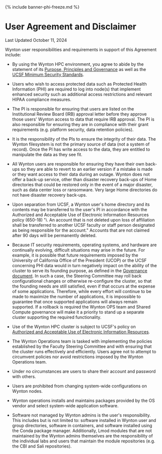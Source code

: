 {% include banner-phi-freeze.md %}

<!--
 WARNING: If you update this page, beyond fixing typos, you must create a
 GitHub issue on <https://github.com/ucsf-wynton/wynton-website-hpc/issues>
 to make sure the same information is updated in UCSF ServiceNow.
 -->

# User Agreement and Disclaimer

Last Updated October 11, 2024

Wynton user responsibilities and requirements in support of this
Agreement include:

 * By using the Wynton HPC environment, you agree to abide by the
   statement of its [Purpose, Principles and Governance] as well as the [UCSF Minimum Security Standards](https://it.ucsf.edu/standard-guideline/ucsf-650-16-addendum-b-ucsf-minimum-security-standards-electronic-information).

 * Users who wish to access protected data such as Protected Health
   Information (PHI) are required to log into node(s) that implement
   enhanced security such as additional access restrictions and
   relevant HIPAA compliance measures.

 * The PI is responsible for ensuring that users are listed on the
   Institutional Review Board (IRB) approval letter before they
   approve those users' Wynton access to data that require IRB
   approval. The PI is also responsible for ensuring they are in compliance with their grant requirements (e.g. platform security, data retention policies).

 * It is the responsibility of the PIs to ensure the integrity of
   their data. The Wynton filesystem is not the primary source of data
   (not a system of record). Once the PI has write access to the data,
   they are entitled to manipulate the data as they see fit.

 * All Wynton users are responsible for ensuring they have their own back-ups so they are able to revert to
   an earlier version if a mistake is made or they want access to their data during an outage. Wynton does not offer a back-up service, other than disaster recovery back-ups 
   of Home directories that could be restored only in the event of a major disaster, such as data center loss or ransomware.
   Very large Home directories do not have disaster recovery back-ups. 
   
 * Upon separation from UCSF, a Wynton user's home directory and its
   contents may be transferred to the user's PI in accordance with the
   Authorized and Acceptable Use of Electronic Information Resources
   policy (650-18) "i. An account that is not deleted upon loss of
   affiliation shall be transferred to another UCSF faculty or staff
   person designated as being responsible for the account." Accounts that are not claimed after
   90 days will be permanently deleted.
   
 * Because IT security requirements, operating systems, and hardware
   are continually evolving, difficult situations may arise in the
   future. For example, it is possible that future requirements
   imposed by the University of California Office of the President
   (UCOP) or the UCSF concerning PHI data would in turn negatively
   impact on the ability of the cluster to serve its founding purpose,
   as defined in the [Governance document].  In such a case, the
   Steering Committee may roll back configurational changes or
   otherwise re-configure the cluster, so that the founding needs are
   still satisfied, even if that occurs at the expense of some
   applications. Therefore, while every effort will continue to be
   made to maximize the number of applications, it is impossible to
   guarantee that once supported applications will always remain
   supported. If a rollback is required the Wynton OPS team and Shared
   Compute governance will make it a priority to stand up a separate
   cluster supporting the required functionality.

 * Use of the Wynton HPC cluster is subject to UCSF's policy on
   [Authorized and Acceptable Use of Electronic Information
   Resources].

 * The Wynton Operations team is tasked with implementing the policies
   established by the Faculty Steering Committee and with ensuring
   that the cluster runs effectively and efficiently. Users agree not
   to attempt to circumvent policies nor avoid restrictions imposed by
   the Wynton Operations team.

 * Under no circumstances are users to share their account and
   password with others.

 * Users are prohibited from changing system-wide configurations on
   Wynton nodes.

 * Wynton operations installs and maintains packages provided by the OS vendor
   and select system-wide application software.
   
 * Software not managed by Wynton admins is the user's
   responsibility. This includes but is not limited to: software installed in Wynton user and group
   directories, software in containers, and software installed using the Conda package manager.
   Additionally, Lmod modules that are not maintained
   by the Wynton admins themselves are the responsibility of the
   individual labs and users that maintain the module repositories
   (e.g. the CBI and Sali repositories).


[Purpose, Principles and Governance]: /hpc/about/governance.html
[Governance document]: /hpc/about/governance.html
[Authorized and Acceptable Use of Electronic Information Resources]: https://policies.ucsf.edu/policy/650-18
